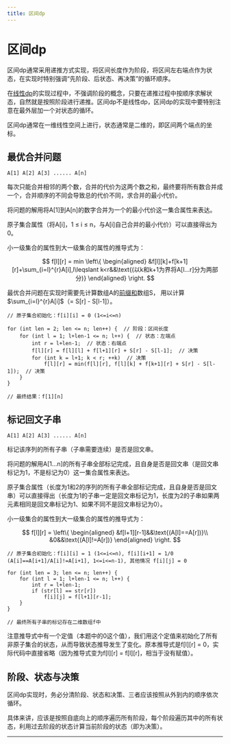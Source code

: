 ```yaml
---
title: 区间dp
---
```


# 区间dp

<script type="text/javascript" src="/include/head.js"></script>

区间dp通常采用递推方式实现，将区间长度作为阶段，将区间左右端点作为状态，在实现时特别强调“先阶段、后状态、再决策”的循环顺序。

在<a href="https://www.dywan.xyz/note/202108/210001">线性dp</a>的实现过程中，不强调阶段的概念，只要在递推过程中按顺序求解状态，自然就是按照阶段进行递推。区间dp不是线性dp，区间dp的实现中要特别注意在最外层加一个对状态的循环。

区间dp通常在一维线性空间上进行，状态通常是二维的，即区间两个端点的坐标。

## 最优合并问题

```
A[1] A[2] A[3] ...... A[n]
```

每次只能合并相邻的两个数，合并的代价为这两个数之和，最终要将所有数合并成一个，合并顺序的不同会导致总的代价不同，求合并的最小代价。

将问题的解用将A[1]到A[n]的数字合并为一个的最小代价这一集合属性来表达。

原子集合属性（将A[i]，1 $\leqslant$ i $\leqslant$ n，与A[i]自己合并的最小代价）可以直接得出为0。

小一级集合的属性到大一级集合的属性的推导式为：

$$
f[l][r] = min
\left\{
\begin{aligned}
&f[l][k]+f[k+1][r]+\sum_{i=l}^{r}A[i],l\leqslant k<r&&\text{(以k和k+1为界将A[l...r]分为两部分)}
\end{aligned}
\right.
$$

最优合并问题在实现时需要先计算数组A的<a href="https://www.dywan.xyz/note/202102/210001">前缀和</a>数组S，
用以计算$\sum_{i=l}^{r}A[i]$（= S[r] - S[l-1]）。

```
// 原子集合初始化：f[i][i] = 0 (1<=i<=n)

for (int len = 2; len <= n; len++) {  // 阶段：区间长度
    for (int l = 1; l+len-1 <= n; l++) {  // 状态：左端点
        int r = l+len-1;  // 状态：右端点
        f[l][r] = f[l][l] + f[l+1][r] + S[r] - S[l-1];  // 决策
        for (int k = l+1; k < r; ++k)  // 决策
            f[l][r] = min(f[l][r], f[l][k] + f[k+1][r] + S[r] - S[l-1]);  // 决策
    }
}

// 最终结果：f[1][n]
```

## 标记回文子串

```
A[1] A[2] A[3] ...... A[n]
```

标记该序列的所有子串（子串需要连续）是否是回文串。

将问题的解用A[1...n]的所有子串全部标记完成，且自身是否是回文串（是回文串标记为1，不是标记为0）这一集合属性来表达。

原子集合属性（长度为1和2的序列的所有子串全部标记完成，且自身是否是回文串）可以直接得出（长度为1的子串一定是回文串标记为1，长度为2的子串如果两元素相同是回文串标记为1、如果不同不是回文串标记为0）。

小一级集合的属性到大一级集合的属性的推导式为：

$$
f[l][r] =
\left\{
\begin{aligned}
&f[l+1][r-1]&&\text{(A[l]==A[r])}\\
&0&&\text{(A[l]!=A[r])}
\end{aligned}
\right.
$$

```
// 原子集合初始化：f[i][i] = 1 (1<=i<=n), f[i][i+1] = 1/0 (A[i]==A[i+1]/A[i]!=A[i+1], 1<=i<=n-1), 其他情况 f[i][j] = 0

for (int len = 3; len <= n; len++) {
    for (int l = 1; l+len-1 <= n; l++) {
        int r = l+len-1;
        if (str[l] == str[r])
            f[i][j] = f[l+1][r-1];
    }
}

// 最终所有子串的标记存在二维数组f中
```

注意推导式中有一个定值（本题中的0这个值），我们用这个定值来初始化了所有非原子集合的状态，从而导致状态推导发生了变化。原本推导式是f[l][r] = 0，实际代码中直接省略（因为推导式变为f[l][r] = f[l][r]，相当于没有赋值）。

## 阶段、状态与决策

区间dp实现时，务必分清阶段、状态和决策、三者应该按照从外到内的顺序依次循环。

具体来讲，应该是按照自底向上的顺序遍历所有阶段，每个阶段遍历其中的所有状态，利用过去阶段的状态计算当前阶段的状态（即为决策）。

---

<script type="text/javascript" src="/include/tail.js"></script>